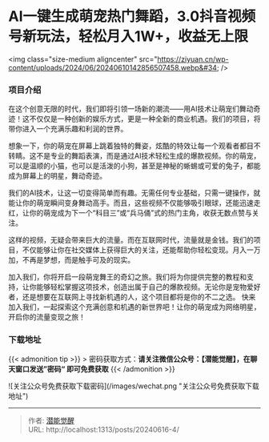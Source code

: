 # AI一键生成萌宠热门舞蹈，3.0抖音视频号新玩法，轻松月入1W&#43;，收益无上限


&lt;img class=&#34;size-medium aligncenter&#34; src=&#34;https://ziyuan.cn/wp-content/uploads/2024/06/20240610142856507458.webp&#34; /&gt;

###  项目介绍

在这个创意无限的时代，我们即将引领一场新的潮流——用AI技术让萌宠们舞动奇迹！这不仅仅是一种创新的娱乐方式，更是一种全新的商业机遇。我们的项目，将带你进入一个充满乐趣和利润的世界。

想象一下，你的萌宠在屏幕上跳着独特的舞姿，炫酷的特效让每一个观看者都目不转睛。这不是专业的舞蹈表演，而是通过AI技术轻松生成的爆款视频。你的萌宠，可以是温顺的小猫，也可以是活泼的小狗，甚至是神秘的蜥蜴或可爱的兔子，都能成为屏幕上的明星，舞动奇迹。

我们的AI技术，让这一切变得简单而有趣。无需任何专业基础，只需一键操作，就能让你的萌宠瞬间变身舞动高手。而且，这些视频不仅能够吸引眼球，还能迅速走红，让你的萌宠成为下一个“科目三”或“兵马俑”式的热门主角，收获无数点赞与关注。

这样的视频，无疑会带来巨大的流量。而在互联网时代，流量就是金钱。我们的项目，不仅能够让你在社交媒体上获得巨大的关注，还能帮助你轻松变现。月入一万加，不再是梦想，而是触手可及的现实。

加入我们，你将开启一段萌宠舞王的奇幻之旅。我们将为你提供完整的教程和支持，让你能够轻松掌握这项技术，创造出属于自己的爆款视频。无论你是宠物爱好者，还是想要在互联网上寻找新机遇的人，这个项目都将是你的不二之选。
快来加入我们，一起探索这个充满创意和机遇的新世界吧！让你的萌宠成为网络明星，开启你的流量变现之旅！


### 下载地址




{{&lt; admonition tip &gt;}}
&gt; 密码获取方式：**请关注微信公众号：【潜能觉醒】，在聊天窗口发送”密码“ 即可免费获取**
{{&lt; /admonition &gt;}}


![关注公众号免费获取下载密码](/images/wechat.png &#34;关注公众号免费获取下载地址&#34;)

---

> 作者: [潜能觉醒](/)  
> URL: http://localhost:1313/posts/20240616-4/  

